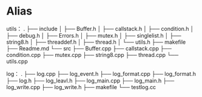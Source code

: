 # Alias

utils：
.
├── include
│   ├── Buffer.h
│   ├── callstack.h
│   ├── condition.h
│   ├── debug.h
│   ├── Errors.h
│   ├── mutex.h
│   ├── singlelist.h
│   ├── string8.h
│   ├── threaddef.h
│   ├── thread.h
│   └── utils.h
├── makefile
├── Readme.md
└── src
    ├── Buffer.cpp
    ├── callstack.cpp
    ├── condition.cpp
    ├── mutex.cpp
    ├── string8.cpp
    ├── thread.cpp
    └── utils.cpp
    
log：
.
├── log.cpp
├── log_event.h
├── log_format.cpp
├── log_format.h
├── log.h
├── log_leavl.h
├── log_main.cpp
├── log_main.h
├── log_write.cpp
├── log_write.h
├── makefile
└── testlog.cc
